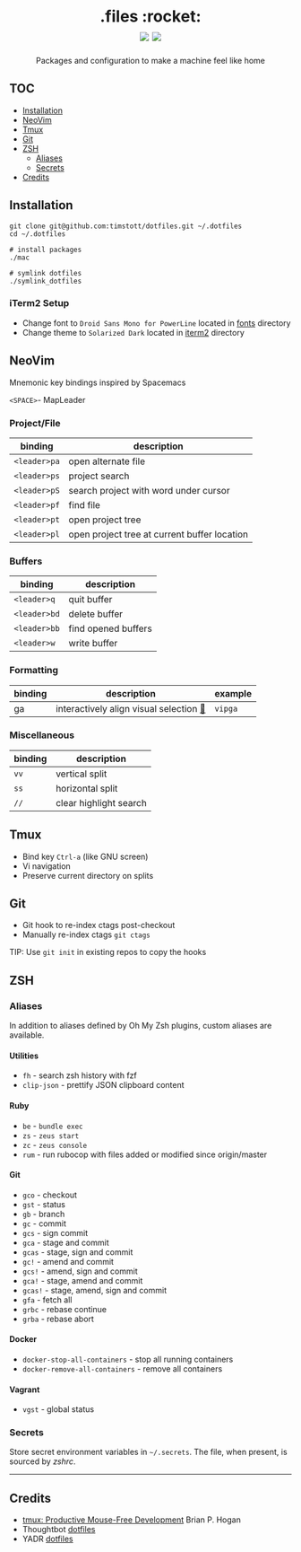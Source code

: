 <h1 align="center">
  .files :rocket:
  <br />
  <img src="https://img.shields.io/badge/editor-neovim-green.svg">
  <img src="https://img.shields.io/badge/shell-zsh-blue.svg">
</h1>
<p align="center">Packages and configuration to make a machine feel like home</p>

## TOC

- [Installation](#installation)
- [NeoVim](#neovim)
- [Tmux](#tmux)
- [Git](#git)
- [ZSH ](#zsh)
  - [Aliases](#aliases)
  - [Secrets](#secrets)
- [Credits](#credits)

## Installation

```
git clone git@github.com:timstott/dotfiles.git ~/.dotfiles
cd ~/.dotfiles

# install packages
./mac

# symlink dotfiles
./symlink_dotfiles
```

### iTerm2 Setup

- Change font to `Droid Sans Mono for PowerLine` located in [fonts](fonts) directory
- Change theme to `Solarized Dark` located in [iterm2](iterm2) directory

## NeoVim

Mnemonic key bindings inspired by Spacemacs

`<SPACE>`- MapLeader

### Project/File

| binding      | description                                  |
| -            | -                                            |
| `<leader>pa` | open alternate file                          |
| `<leader>ps` | project search                               |
| `<leader>pS` | search project with word under cursor        |
| `<leader>pf` | find file                                    |
| `<leader>pt` | open project tree                            |
| `<leader>pl` | open project tree at current buffer location |

### Buffers

| binding      | description         |
| -            | -                   |
| `<leader>q`  | quit buffer         |
| `<leader>bd` | delete buffer       |
| `<leader>bb` | find opened buffers |
| `<leader>w`  | write buffer        |

### Formatting

| binding | description                                                                               | example |
| -       | -                                                                                         | -       |
| ga      | interactively align visual selection [:link:](https://github.com/junegunn/vim-easy-align) | `vipga` |

### Miscellaneous

| binding | description            |
| -       | -                      |
| `vv`    | vertical split         |
| `ss`    | horizontal split       |
| `//`    | clear highlight search |

## Tmux

* Bind key `Ctrl-a` (like GNU screen)
* Vi navigation
* Preserve current directory on splits

## Git

* Git hook to re-index ctags post-checkout
* Manually re-index ctags `git ctags`

TIP: Use `git init` in existing repos to copy the hooks

## ZSH

### Aliases

In addition to aliases defined by Oh My Zsh plugins, custom aliases are available.

#### Utilities

* `fh` - search zsh history with fzf
* `clip-json` - prettify JSON clipboard content

#### Ruby

* `be` - `bundle exec`
* `zs` - `zeus start`
* `zc` - `zeus console`
* `rum` - run rubocop with files added or modified since origin/master

#### Git

* `gco` - checkout
* `gst` - status
* `gb` - branch
* `gc` - commit
* `gcs` - sign commit
* `gca` - stage and commit
* `gcas` - stage, sign and commit
* `gc!` - amend and commit
* `gcs!` - amend, sign and commit
* `gca!` - stage, amend and commit
* `gcas!` - stage, amend, sign and commit
* `gfa` - fetch all
* `grbc` - rebase continue
* `grba` - rebase abort

#### Docker

* `docker-stop-all-containers` - stop all running containers
* `docker-remove-all-containers` - remove all containers

#### Vagrant

* `vgst` - global status

### Secrets

Store secret environment variables in `~/.secrets`. The file, when present, is
sourced by *zshrc*.

-------------------------------------------------------------------------------

## Credits

- [tmux: Productive Mouse-Free Development](http://pragprog.com/book/bhtmux/tmux) Brian P. Hogan
- Thoughtbot [dotfiles](http://github.com/thoughtbot/dotfiles)
- YADR [dotfiles](https://github.com/skwp/dotfiles)
